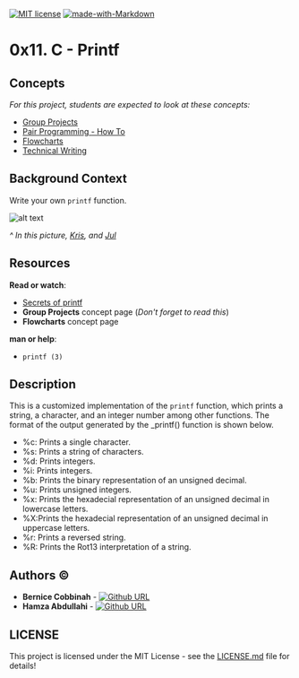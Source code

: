 [![MIT license](https://img.shields.io/github/license/bhalut/Tropical-Puzzle.svg)](https://github.com/AnaliceBernice/printf/blob/master/LICENSE)
[![made-with-Markdown](https://img.shields.io/badge/Made%20with-Markdown-1f425f.svg)](http://commonmark.org)

# 0x11. C - Printf

Concepts
--------

*For this project, students are expected to look at these concepts:*

-   [Group Projects](https://alx-intranet.hbtn.io/concepts/111)
-   [Pair Programming - How To](https://alx-intranet.hbtn.io/concepts/121)
-   [Flowcharts](https://alx-intranet.hbtn.io/concepts/130)
-   [Technical Writing](https://alx-intranet.hbtn.io/concepts/225)

Background Context
------------------

Write your own `printf` function.

![alt text](https://s3.amazonaws.com/intranet-projects-files/holbertonschool-low_level_programming/228/printf.png)

*^ In this picture, [Kris](https://alx-intranet.hbtn.io/rltoken/pSPZEmqi5O8ZoeLM5-65WA "Kris"), and [Jul](https://alx-intranet.hbtn.io/rltoken/X_vDffLlUpbtqnubfnQx8Q "Jul")*

Resources
---------

**Read or watch**:

-   [Secrets of printf](https://alx-intranet.hbtn.io/rltoken/gxdsTXxWMklkBTgY197HYQ "Secrets of printf")
-   **Group Projects** concept page (*Don't forget to read this*)
-   **Flowcharts** concept page

**man or help**:

-   `printf (3)`

## Description

This is a customized implementation of the `printf` function, which prints a string, a character, and an integer number among other functions. The format of the output generated by the _printf() function is shown below.

+ %c: Prints a single character.
+ %s: Prints a string of characters.
+ %d: Prints integers.
+ %i: Prints integers.
+ %b: Prints the binary representation of an unsigned decimal.
+ %u: Prints unsigned integers.
+ %x: Prints the hexadecial representation of an unsigned decimal in lowercase letters.
+ %X:Prints the hexadecial representation of an unsigned decimal in uppercase letters.
+ %r: Prints a reversed string.
+ %R: Prints the Rot13 interpretation of a string.

## Authors :copyright:

* **Bernice Cobbinah** - [![Github URL](https://img.shields.io/badge/GitHub-100000?style=for-the-badge&logo=github&logoColor=white)](https://github.com/AnaliceBernice)</br>
* **Hamza Abdullahi** - [![Github URL](https://img.shields.io/badge/GitHub-100000?style=for-the-badge&logo=github&logoColor=white)](https://github.com/hamzayawa)

LICENSE
-------
This project is licensed under the MIT License - see the [LICENSE.md](LICENSE) file for details!
